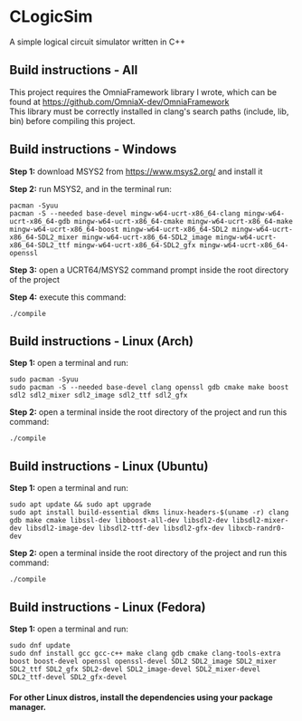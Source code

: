 # CLogicSim

A simple logical circuit simulator written in C++

## Build instructions - All
This project requires the OmniaFramework library I wrote, which can be found at https://github.com/OmniaX-dev/OmniaFramework   
This library must be correctly installed in clang's search paths (include, lib, bin) before compiling this project.

## Build instructions - Windows
**Step 1:**
download MSYS2 from https://www.msys2.org/ and install it

**Step 2:**
run MSYS2, and in the terminal run:
```
pacman -Syuu
pacman -S --needed base-devel mingw-w64-ucrt-x86_64-clang mingw-w64-ucrt-x86_64-gdb mingw-w64-ucrt-x86_64-cmake mingw-w64-ucrt-x86_64-make mingw-w64-ucrt-x86_64-boost mingw-w64-ucrt-x86_64-SDL2 mingw-w64-ucrt-x86_64-SDL2_mixer mingw-w64-ucrt-x86_64-SDL2_image mingw-w64-ucrt-x86_64-SDL2_ttf mingw-w64-ucrt-x86_64-SDL2_gfx mingw-w64-ucrt-x86_64-openssl
```

**Step 3:**
open a UCRT64/MSYS2 command prompt inside the root directory of the project

**Step 4:**
execute this command:
```
./compile
```
## Build instructions - Linux (Arch)
**Step 1:**
open a terminal and run:
```
sudo pacman -Syuu
sudo pacman -S --needed base-devel clang openssl gdb cmake make boost sdl2 sdl2_mixer sdl2_image sdl2_ttf sdl2_gfx
```

**Step 2:**
open a terminal inside the root directory of the project and run this command:
```
./compile
```
## Build instructions - Linux (Ubuntu)
**Step 1:**
open a terminal and run:
```
sudo apt update && sudo apt upgrade
sudo apt install build-essential dkms linux-headers-$(uname -r) clang gdb make cmake libssl-dev libboost-all-dev libsdl2-dev libsdl2-mixer-dev libsdl2-image-dev libsdl2-ttf-dev libsdl2-gfx-dev libxcb-randr0-dev
```

**Step 2:**
open a terminal inside the root directory of the project and run this command:
```
./compile
```

## Build instructions - Linux (Fedora)
**Step 1:**
open a terminal and run:
```
sudo dnf update
sudo dnf install gcc gcc-c++ make clang gdb cmake clang-tools-extra boost boost-devel openssl openssl-devel SDL2 SDL2_image SDL2_mixer SDL2_ttf SDL2_gfx SDL2-devel SDL2_image-devel SDL2_mixer-devel SDL2_ttf-devel SDL2_gfx-devel 
```

#### For other Linux distros, install the dependencies using your package manager.
